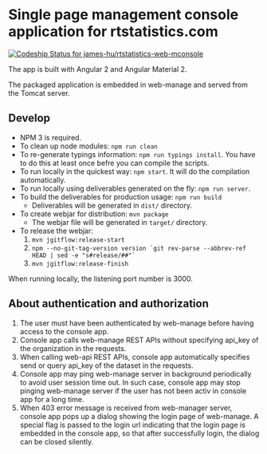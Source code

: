 # Single page management console application for rtstatistics.com

[ ![Codeship Status for james-hu/rtstatistics-web-mconsole](https://codeship.com/projects/dcfe6b60-0c41-0134-7457-368b7d3cc702/status?branch=master)](https://codeship.com/projects/156034)

The app is built with Angular 2 and Angular Material 2.

The packaged application is embedded in web-manage and served from the Tomcat server.

## Develop

* NPM 3 is required.
* To clean up node modules: `npm run clean`
* To re-generate typings information: `npm run typings install`. 
  You have to do this at least once befre you can compile the scripts.
* To run locally in the quickest way: `npm start`. 
  It will do the compilation automatically.
* To run locally using deliverables generated on the fly: `npm run server`.
* To build the deliverables for production usage: `npm run build`
  * Deliverables will be generated in `dist/` directory.
* To create webjar for distribution: `mvn package`
  * The webjar file will be generated in `target/` directory.
* To release the webjar: 
  1. `mvn jgitflow:release-start` 
  1. ``npm --no-git-tag-version version `git rev-parse --abbrev-ref HEAD | sed -e "s#release/##"` ``
  1. `mvn jgitflow:release-finish`

When running locally, the listening port number is 3000.

## About authentication and authorization

1. The user must have been authenticated by web-manage before having access 
   to the console app.
1. Console app calls web-manage REST APIs without specifying api_key of the 
   organization in the requests.
1. When calling web-api REST APIs, console app automatically specifies send 
   or query api_key of the dataset in the requests.
1. Console app may ping web-manage server in background periodically to avoid
   user session time out. In such case, console app may stop pinging web-manage 
   server if the user has not been activ in console app for a long time.
1. When 403 error message is received from web-manager server, console app
   pops up a dialog showing the login page of web-manage. A special flag is
   passed to the login url indicating that the login page is embedded in the
   console app, so that after successfully login, the dialog can be closed silently.
